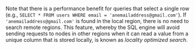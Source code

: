 Note that there is a performance benefit for queries that select a single row (e.g., `SELECT * FROM users WHERE email = 'anemailaddress@gmail.com'`). If `'anemailaddress@gmail.com'` is found in the local region, there is no need to search remote regions. This feature, whereby the SQL engine will avoid sending requests to nodes in other regions when it can read a value from a unique column that is stored locally, is known as _locality optimized search_.
